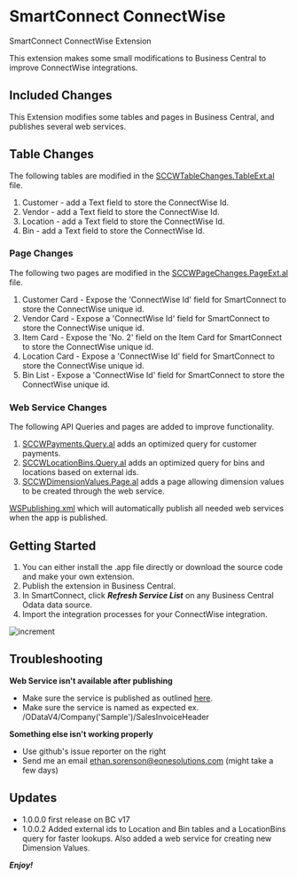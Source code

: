 # SmartConnect ConnectWise
 SmartConnect ConnectWise Extension

This extension makes some small modifications to Business Central to improve ConnectWise integrations.

## Included Changes

This Extension modifies some tables and pages in Business Central, and publishes several web services.

## Table Changes
The following tables are modified in the [SCCWTableChanges.TableExt.al](SCCWTableChanges.TableExt.al) file.

1. Customer - add a Text field to store the ConnectWise Id.
2. Vendor - add a Text field to store the ConnectWise Id.
3. Location - add a Text field to store the ConnectWise Id.
4. Bin - add a Text field to store the ConnectWise Id.

### Page Changes
The following two pages are modified in the [SCCWPageChanges.PageExt.al](SCCWPageChanges.PageExt.al) file.

1. Customer Card - Expose the 'ConnectWise Id' field for SmartConnect to store the ConnectWise unique id.
2. Vendor Card - Expose a 'ConnectWise Id' field for SmartConnect to store the ConnectWise unique id.
3. Item Card - Expose the 'No. 2' field on the Item Card for SmartConnect to store the ConnectWise unique id.
4. Location Card - Expose a 'ConnectWise Id' field for SmartConnect to store the ConnectWise unique id.
5. Bin List - Expose a 'ConnectWise Id' field for SmartConnect to store the ConnectWise unique id.

### Web Service Changes
The following API Queries and pages are added to improve functionality.

1. [SCCWPayments.Query.al](SCCWPayments.Query.al) adds an optimized query for customer payments.
2. [SCCWLocationBins.Query.al](SCCWLocationBins.Query.al) adds an optimized query for bins and locations based on external ids.
3. [SCCWDimensionValues.Page.al](SCCWDimensionValues.Page.al) adds a page allowing dimension values to be created through the web service.

[WSPublishing.xml](WSPublishing.xml) which will automatically publish all needed web services when the app is published.

## Getting Started

1. You can either install the .app file directly or download the source code and make your own extension.
2. Publish the extension in Business Central.
3. In SmartConnect, click ***Refresh Service List*** on any Business Central Odata data source.
3. Import the integration processes for your ConnectWise integration.

![increment](https://i.imgur.com/ENxN3bc.jpg)

## Troubleshooting

**Web Service isn't available after publishing**

- Make sure the service is published as outlined [here](https://docs.microsoft.com/en-us/dynamics365/business-central/across-how-publish-web-service "documentation").
- Make sure the service is named as expected ex. /ODataV4/Company('Sample')/SalesInvoiceHeader

**Something else isn't working properly**

- Use github's issue reporter on the right
- Send me an email ethan.sorenson@eonesolutions.com (might take a few days)

## Updates

- 1.0.0.0 first release on BC v17
- 1.0.0.2 Added external ids to Location and Bin tables and a LocationBins query for faster lookups. Also added a web service for creating new Dimension Values.

***Enjoy!***